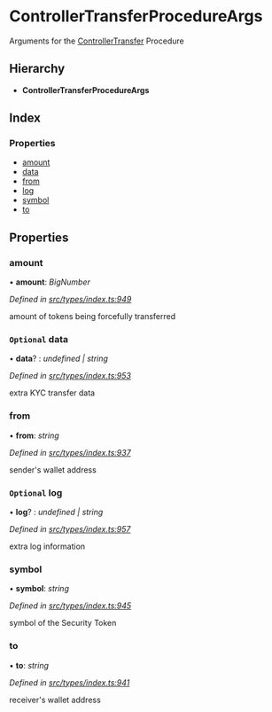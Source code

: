 # ControllerTransferProcedureArgs

Arguments for the [ControllerTransfer](../enums/_types_index_.proceduretype.md#controllertransfer) Procedure

## Hierarchy

* **ControllerTransferProcedureArgs**

## Index

### Properties

* [amount](_types_index_.controllertransferprocedureargs.md#amount)
* [data](_types_index_.controllertransferprocedureargs.md#optional-data)
* [from](_types_index_.controllertransferprocedureargs.md#from)
* [log](_types_index_.controllertransferprocedureargs.md#optional-log)
* [symbol](_types_index_.controllertransferprocedureargs.md#symbol)
* [to](_types_index_.controllertransferprocedureargs.md#to)

## Properties

### amount

• **amount**: _BigNumber_

_Defined in_ [_src/types/index.ts:949_](https://github.com/PolymathNetwork/polymath-sdk/blob/e8bbc1e/src/types/index.ts#L949)

amount of tokens being forcefully transferred

### `Optional` data

• **data**? : _undefined \| string_

_Defined in_ [_src/types/index.ts:953_](https://github.com/PolymathNetwork/polymath-sdk/blob/e8bbc1e/src/types/index.ts#L953)

extra KYC transfer data

### from

• **from**: _string_

_Defined in_ [_src/types/index.ts:937_](https://github.com/PolymathNetwork/polymath-sdk/blob/e8bbc1e/src/types/index.ts#L937)

sender's wallet address

### `Optional` log

• **log**? : _undefined \| string_

_Defined in_ [_src/types/index.ts:957_](https://github.com/PolymathNetwork/polymath-sdk/blob/e8bbc1e/src/types/index.ts#L957)

extra log information

### symbol

• **symbol**: _string_

_Defined in_ [_src/types/index.ts:945_](https://github.com/PolymathNetwork/polymath-sdk/blob/e8bbc1e/src/types/index.ts#L945)

symbol of the Security Token

### to

• **to**: _string_

_Defined in_ [_src/types/index.ts:941_](https://github.com/PolymathNetwork/polymath-sdk/blob/e8bbc1e/src/types/index.ts#L941)

receiver's wallet address

